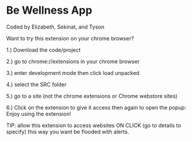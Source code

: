# Be Wellness App

Coded by Elizabeth, Sekinat, and Tyson

Want to try this extension on your chrome browser?

1.) Download the code/project

2.) go to chrome://extensions in your chrome browser


3.) enter development mode then click load unpacked


4.) select the SRC folder


5.) go to a site (not the chrome extensions or Chrome webstore sites)

6.) Click on the extension to give it access then again to open the popup: Enjoy using the extension!

TIP: allow this extension to access websites ON CLICK (go to details to specify) this way you want be flooded with alerts.
